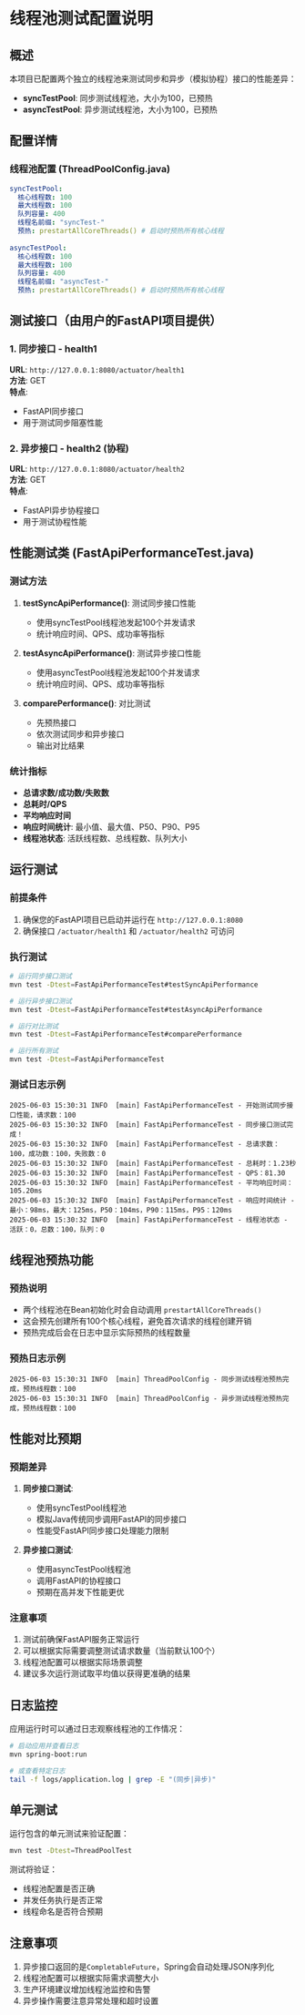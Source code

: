 # 线程池测试配置说明

## 概述

本项目已配置两个独立的线程池来测试同步和异步（模拟协程）接口的性能差异：

- **syncTestPool**: 同步测试线程池，大小为100，已预热
- **asyncTestPool**: 异步测试线程池，大小为100，已预热

## 配置详情

### 线程池配置 (ThreadPoolConfig.java)

```yaml
syncTestPool:
  核心线程数: 100
  最大线程数: 100
  队列容量: 400
  线程名前缀: "syncTest-"
  预热: prestartAllCoreThreads() # 启动时预热所有核心线程
  
asyncTestPool:
  核心线程数: 100
  最大线程数: 100
  队列容量: 400
  线程名前缀: "asyncTest-"
  预热: prestartAllCoreThreads() # 启动时预热所有核心线程
```

## 测试接口（由用户的FastAPI项目提供）

### 1. 同步接口 - health1

**URL**: `http://127.0.0.1:8080/actuator/health1`  
**方法**: GET  
**特点**: 
- FastAPI同步接口
- 用于测试同步阻塞性能

### 2. 异步接口 - health2 (协程)

**URL**: `http://127.0.0.1:8080/actuator/health2`  
**方法**: GET  
**特点**:
- FastAPI异步协程接口
- 用于测试协程性能

## 性能测试类 (FastApiPerformanceTest.java)

### 测试方法

1. **testSyncApiPerformance()**: 测试同步接口性能
   - 使用syncTestPool线程池发起100个并发请求
   - 统计响应时间、QPS、成功率等指标
   
2. **testAsyncApiPerformance()**: 测试异步接口性能
   - 使用asyncTestPool线程池发起100个并发请求
   - 统计响应时间、QPS、成功率等指标

3. **comparePerformance()**: 对比测试
   - 先预热接口
   - 依次测试同步和异步接口
   - 输出对比结果

### 统计指标

- **总请求数/成功数/失败数**
- **总耗时/QPS**
- **平均响应时间**
- **响应时间统计**: 最小值、最大值、P50、P90、P95
- **线程池状态**: 活跃线程数、总线程数、队列大小

## 运行测试

### 前提条件

1. 确保您的FastAPI项目已启动并运行在 `http://127.0.0.1:8080`
2. 确保接口 `/actuator/health1` 和 `/actuator/health2` 可访问

### 执行测试

```bash
# 运行同步接口测试
mvn test -Dtest=FastApiPerformanceTest#testSyncApiPerformance

# 运行异步接口测试
mvn test -Dtest=FastApiPerformanceTest#testAsyncApiPerformance

# 运行对比测试
mvn test -Dtest=FastApiPerformanceTest#comparePerformance

# 运行所有测试
mvn test -Dtest=FastApiPerformanceTest
```

### 测试日志示例

```
2025-06-03 15:30:31 INFO  [main] FastApiPerformanceTest - 开始测试同步接口性能，请求数：100
2025-06-03 15:30:32 INFO  [main] FastApiPerformanceTest - 同步接口测试完成！
2025-06-03 15:30:32 INFO  [main] FastApiPerformanceTest - 总请求数：100，成功数：100，失败数：0
2025-06-03 15:30:32 INFO  [main] FastApiPerformanceTest - 总耗时：1.23秒
2025-06-03 15:30:32 INFO  [main] FastApiPerformanceTest - QPS：81.30
2025-06-03 15:30:32 INFO  [main] FastApiPerformanceTest - 平均响应时间：105.20ms
2025-06-03 15:30:32 INFO  [main] FastApiPerformanceTest - 响应时间统计 - 最小：98ms，最大：125ms，P50：104ms，P90：115ms，P95：120ms
2025-06-03 15:30:32 INFO  [main] FastApiPerformanceTest - 线程池状态 - 活跃：0，总数：100，队列：0
```

## 线程池预热功能

### 预热说明

- 两个线程池在Bean初始化时会自动调用 `prestartAllCoreThreads()`
- 这会预先创建所有100个核心线程，避免首次请求的线程创建开销
- 预热完成后会在日志中显示实际预热的线程数量

### 预热日志示例

```
2025-06-03 15:30:31 INFO  [main] ThreadPoolConfig - 同步测试线程池预热完成，预热线程数：100
2025-06-03 15:30:31 INFO  [main] ThreadPoolConfig - 异步测试线程池预热完成，预热线程数：100
```

## 性能对比预期

### 预期差异

1. **同步接口测试**:
   - 使用syncTestPool线程池
   - 模拟Java传统同步调用FastAPI的同步接口
   - 性能受FastAPI同步接口处理能力限制

2. **异步接口测试**:
   - 使用asyncTestPool线程池  
   - 调用FastAPI的协程接口
   - 预期在高并发下性能更优

### 注意事项

1. 测试前确保FastAPI服务正常运行
2. 可以根据实际需要调整测试请求数量（当前默认100个）
3. 线程池配置可以根据实际场景调整
4. 建议多次运行测试取平均值以获得更准确的结果

## 日志监控

应用运行时可以通过日志观察线程池的工作情况：

```bash
# 启动应用并查看日志
mvn spring-boot:run

# 或查看特定日志
tail -f logs/application.log | grep -E "(同步|异步)"
```

## 单元测试

运行包含的单元测试来验证配置：

```bash
mvn test -Dtest=ThreadPoolTest
```

测试将验证：
- 线程池配置是否正确
- 并发任务执行是否正常
- 线程命名是否符合预期

## 注意事项

1. 异步接口返回的是`CompletableFuture`，Spring会自动处理JSON序列化
2. 线程池配置可以根据实际需求调整大小
3. 生产环境建议增加线程池监控和告警
4. 异步操作需要注意异常处理和超时设置 